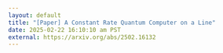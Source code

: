 ```yaml
---
layout: default
title: "[Paper] A Constant Rate Quantum Computer on a Line"
date: 2025-02-22 16:10:10 am PST
external: https://arxiv.org/abs/2502.16132
---
```


